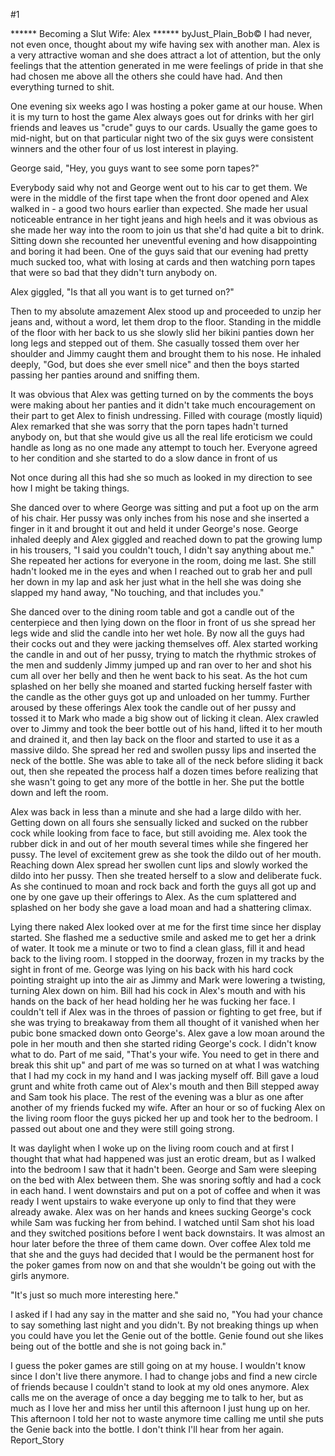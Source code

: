 #1 

 

 ****** Becoming a Slut Wife: Alex ****** byJust_Plain_Bob© I had never, not even once, thought about my wife having sex with another man. Alex is a very attractive woman and she does attract a lot of attention, but the only feelings that the attention generated in me were feelings of pride in that she had chosen me above all the others she could have had. And then everything turned to shit. 

 One evening six weeks ago I was hosting a poker game at our house. When it is my turn to host the game Alex always goes out for drinks with her girl friends and leaves us "crude" guys to our cards. Usually the game goes to mid-night, but on that particular night two of the six guys were consistent winners and the other four of us lost interest in playing. 

 George said, "Hey, you guys want to see some porn tapes?" 

 Everybody said why not and George went out to his car to get them. We were in the middle of the first tape when the front door opened and Alex walked in - a good two hours earlier than expected. She made her usual noticeable entrance in her tight jeans and high heels and it was obvious as she made her way into the room to join us that she'd had quite a bit to drink. Sitting down she recounted her uneventful evening and how disappointing and boring it had been. One of the guys said that our evening had pretty much sucked too, what with losing at cards and then watching porn tapes that were so bad that they didn't turn anybody on. 

 Alex giggled, "Is that all you want is to get turned on?" 

 Then to my absolute amazement Alex stood up and proceeded to unzip her jeans and, without a word, let them drop to the floor. Standing in the middle of the floor with her back to us she slowly slid her bikini panties down her long legs and stepped out of them. She casually tossed them over her shoulder and Jimmy caught them and brought them to his nose. He inhaled deeply, "God, but does she ever smell nice" and then the boys started passing her panties around and sniffing them. 

 It was obvious that Alex was getting turned on by the comments the boys were making about her panties and it didn't take much encouragement on their part to get Alex to finish undressing. Filled with courage (mostly liquid) Alex remarked that she was sorry that the porn tapes hadn't turned anybody on, but that she would give us all the real life eroticism we could handle as long as no one made any attempt to touch her. Everyone agreed to her condition and she started to do a slow dance in front of us 

 Not once during all this had she so much as looked in my direction to see how I might be taking things. 

 She danced over to where George was sitting and put a foot up on the arm of his chair. Her pussy was only inches from his nose and she inserted a finger in it and brought it out and held it under George's nose. George inhaled deeply and Alex giggled and reached down to pat the growing lump in his trousers, "I said you couldn't touch, I didn't say anything about me." She repeated her actions for everyone in the room, doing me last. She still hadn't looked me in the eyes and when I reached out to grab her and pull her down in my lap and ask her just what in the hell she was doing she slapped my hand away, "No touching, and that includes you." 

 She danced over to the dining room table and got a candle out of the centerpiece and then lying down on the floor in front of us she spread her legs wide and slid the candle into her wet hole. By now all the guys had their cocks out and they were jacking themselves off. Alex started working the candle in and out of her pussy, trying to match the rhythmic strokes of the men and suddenly Jimmy jumped up and ran over to her and shot his cum all over her belly and then he went back to his seat. As the hot cum splashed on her belly she moaned and started fucking herself faster with the candle as the other guys got up and unloaded on her tummy. Further aroused by these offerings Alex took the candle out of her pussy and tossed it to Mark who made a big show out of licking it clean. Alex crawled over to Jimmy and took the beer bottle out of his hand, lifted it to her mouth and drained it, and then lay back on the floor and started to use it as a massive dildo. She spread her red and swollen pussy lips and inserted the neck of the bottle. She was able to take all of the neck before sliding it back out, then she repeated the process half a dozen times before realizing that she wasn't going to get any more of the bottle in her. She put the bottle down and left the room. 

 Alex was back in less than a minute and she had a large dildo with her. Getting down on all fours she sensually licked and sucked on the rubber cock while looking from face to face, but still avoiding me. Alex took the rubber dick in and out of her mouth several times while she fingered her pussy. The level of excitement grew as she took the dildo out of her mouth. Reaching down Alex spread her swollen cunt lips and slowly worked the dildo into her pussy. Then she treated herself to a slow and deliberate fuck. As she continued to moan and rock back and forth the guys all got up and one by one gave up their offerings to Alex. As the cum splattered and splashed on her body she gave a load moan and had a shattering climax. 

 Lying there naked Alex looked over at me for the first time since her display started. She flashed me a seductive smile and asked me to get her a drink of water. It took me a minute or two to find a clean glass, fill it and head back to the living room. I stopped in the doorway, frozen in my tracks by the sight in front of me. George was lying on his back with his hard cock pointing straight up into the air as Jimmy and Mark were lowering a twisting, turning Alex down on him. Bill had his cock in Alex's mouth and with his hands on the back of her head holding her he was fucking her face. I couldn't tell if Alex was in the throes of passion or fighting to get free, but if she was trying to breakaway from them all thought of it vanished when her pubic bone smacked down onto George's. Alex gave a low moan around the pole in her mouth and then she started riding George's cock. I didn't know what to do. Part of me said, "That's your wife. You need to get in there and break this shit up" and part of me was so turned on at what I was watching that I had my cock in my hand and I was jacking myself off. Bill gave a loud grunt and white froth came out of Alex's mouth and then Bill stepped away and Sam took his place. The rest of the evening was a blur as one after another of my friends fucked my wife. After an hour or so of fucking Alex on the living room floor the guys picked her up and took her to the bedroom. I passed out about one and they were still going strong. 

 It was daylight when I woke up on the living room couch and at first I thought that what had happened was just an erotic dream, but as I walked into the bedroom I saw that it hadn't been. George and Sam were sleeping on the bed with Alex between them. She was snoring softly and had a cock in each hand. I went downstairs and put on a pot of coffee and when it was ready I went upstairs to wake everyone up only to find that they were already awake. Alex was on her hands and knees sucking George's cock while Sam was fucking her from behind. I watched until Sam shot his load and they switched positions before I went back downstairs. It was almost an hour later before the three of them came down. Over coffee Alex told me that she and the guys had decided that I would be the permanent host for the poker games from now on and that she wouldn't be going out with the girls anymore. 

 "It's just so much more interesting here." 

 I asked if I had any say in the matter and she said no, "You had your chance to say something last night and you didn't. By not breaking things up when you could have you let the Genie out of the bottle. Genie found out she likes being out of the bottle and she is not going back in." 

 I guess the poker games are still going on at my house. I wouldn't know since I don't live there anymore. I had to change jobs and find a new circle of friends because I couldn't stand to look at my old ones anymore. Alex calls me on the average of once a day begging me to talk to her, but as much as I love her and miss her until this afternoon I just hung up on her. This afternoon I told her not to waste anymore time calling me until she puts the Genie back into the bottle. I don't think I'll hear from her again. Report_Story 
